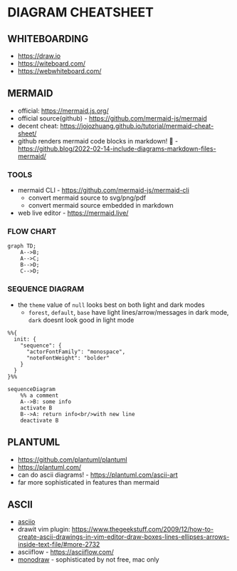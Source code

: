 # DIAGRAM CHEATSHEET

## WHITEBOARDING
- https://draw.io
- https://witeboard.com/
- https://webwhiteboard.com/

## MERMAID
- official: https://mermaid.js.org/
- official source(github) - https://github.com/mermaid-js/mermaid
- decent cheat: https://jojozhuang.github.io/tutorial/mermaid-cheat-sheet/ 
- github renders mermaid code blocks in markdown! 💛 - https://github.blog/2022-02-14-include-diagrams-markdown-files-mermaid/
### TOOLS
- mermaid CLI - https://github.com/mermaid-js/mermaid-cli
    - convert mermaid source to svg/png/pdf
    - convert mermaid source embedded in markdown
- web live editor - https://mermaid.live/
### FLOW CHART
```mermaid
graph TD;
    A-->B;
    A-->C;
    B-->D;
    C-->D;
```
### SEQUENCE DIAGRAM
- the `theme` value of `null` looks best on both light and dark modes
    - `forest`, `default`, `base` have light lines/arrow/messages in dark mode, `dark` doesnt look good in light mode
```mermaid
%%{
  init: {
    "sequence": {
      "actorFontFamily": "monospace",
      "noteFontWeight": "bolder"
    }
  }
}%%

sequenceDiagram
    %% a comment
    A-->B: some info
    activate B
    B-->A: return info<br/>with new line
    deactivate B
```

## PLANTUML
- https://github.com/plantuml/plantuml
- https://plantuml.com/
- can do ascii diagrams! - https://plantuml.com/ascii-art
- far more sophisticated in features than mermaid

## ASCII
- [asciio](https://metacpan.org/dist/App-Asciio/view/lib/App/Asciio.pm)
- drawit vim plugin: https://www.thegeekstuff.com/2009/12/how-to-create-ascii-drawings-in-vim-editor-draw-boxes-lines-ellipses-arrows-inside-text-file/#more-2732
- asciiflow - https://asciiflow.com/
- [monodraw](https://monodraw.helftone.com/) - sophisticated by not free, mac only

